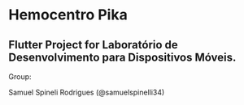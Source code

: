 # Hemocentro Pika

## Flutter Project for Laboratório de Desenvolvimento para Dispositivos Móveis.

Group:

Samuel Spineli Rodrigues (@samuelspinelli34)
